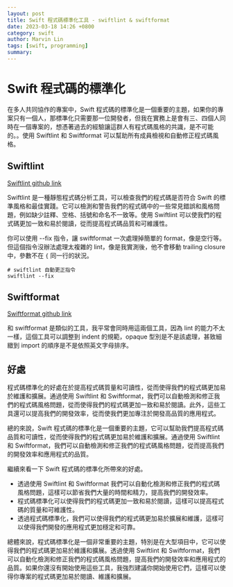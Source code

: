 ```yaml
---
layout: post
title: Swift 程式碼標準化工具 - swiftlint & swiftformat
date: 2023-03-18 14:26 +0800
category: swift
author: Marvin Lin
tags: [swift, programming]
summary: 
---
```


# Swift 程式碼的標準化

在多人共同協作的專案中，Swift 程式碼的標準化是一個重要的主題，如果你的專案只有一個人，那標準化只需要那一位開發者，但我在實務上是會有三、四個人同時在一個專案的，想憑著過去的經驗讓這群人有程式碼風格的共識，是不可能的。。使用 Swiftlint 和 Swiftformat 可以幫助所有成員檢視和自動修正程式碼風格。

## Swiftlint

[Swiftlint github link](https://github.com/realm/SwiftLint)

Swiftlint 是一種靜態程式碼分析工具，可以檢查我們的程式碼是否符合 Swift 的標準風格和最佳實踐。它可以檢測和警告我們的程式碼中的一些常見錯誤和風格問題，例如缺少註釋、空格、括號和命名不一致等。使用 Swiftlint 可以使我們的程式碼更加一致和易於閱讀，從而提高程式碼品質和可維護性。

你可以使用 --fix 指令，讓 swiftformat 一次處理掉簡單的 format，像是空行等。但這個指令沒辦法處理太複雜的 lint，像是我實測後，他不會移動 trailing closure 中，參數不在 `{` 同一行的狀況。

```
# swiftlint 自動更正指令
swiftlint --fix
```

## Swiftformat

[Swiftformat github link](https://github.com/nicklockwood/SwiftFormat)

和 swiftformat 是類似的工具，我平常會同時用這兩個工具，因為 lint 的能力不太一樣，這個工具可以調整到 indent 的規範，opaque 型別是不是該處理，甚致細緻到 import 的順序是不是依照英文字母排序。

## 好處

程式碼標準化的好處在於提高程式碼質量和可讀性，從而使得我們的程式碼更加易於維護和擴展。通過使用 Swiftlint 和 Swiftformat，我們可以自動檢測和修正我們的程式碼風格問題，從而使得我們的程式碼更加一致和易於閱讀。此外，這些工具還可以提高我們的開發效率，從而使我們更加專注於開發高品質的應用程式。

總的來說，Swift 程式碼的標準化是一個重要的主題，它可以幫助我們提高程式碼品質和可讀性，從而使得我們的程式碼更加易於維護和擴展。通過使用 Swiftlint 和 Swiftformat，我們可以自動檢測和修正我們的程式碼風格問題，從而提高我們的開發效率和應用程式的品質。

繼續來看一下 Swift 程式碼的標準化所帶來的好處。
- 透過使用 Swiftlint 和 Swiftformat 我們可以自動化檢測和修正我們的程式碼風格問題，這樣可以節省我們大量的時間和精力，提高我們的開發效率。
- 程式碼標準化可以使得我們的程式碼更加一致和易於閱讀，這樣可以提高程式碼的質量和可維護性。
- 透過程式碼標準化，我們可以使得我們的程式碼更加易於擴展和維護，這樣可以使得我們開發的應用程式更加穩定和可靠。

總體來說，程式碼標準化是一個非常重要的主題，特別是在大型項目中，它可以使得我們的程式碼更加易於維護和擴展。透過使用 Swiftlint 和 Swiftformat，我們可以自動化檢測和修正我們的程式碼風格問題，提高我們的開發效率和應用程式的品質。如果你還沒有開始使用這些工具，我強烈建議你開始使用它們，這樣可以使得你專案的程式碼更加易於閱讀、維護和擴展。